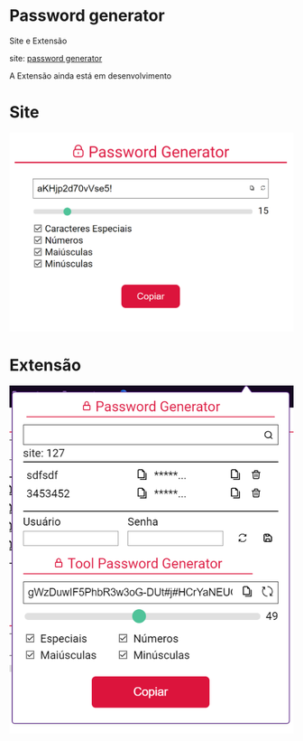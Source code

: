 # Password generator

Site e Extensão

site: [password generator](http://testes.hospedagem-gratis.com/)

A Extensão ainda está em desenvolvimento

# Site

<img src="assets\pass_gen.png" alt="Password Generator">

# Extensão

<img src="assets\extensao_chrome.png" alt="Password Generator">
